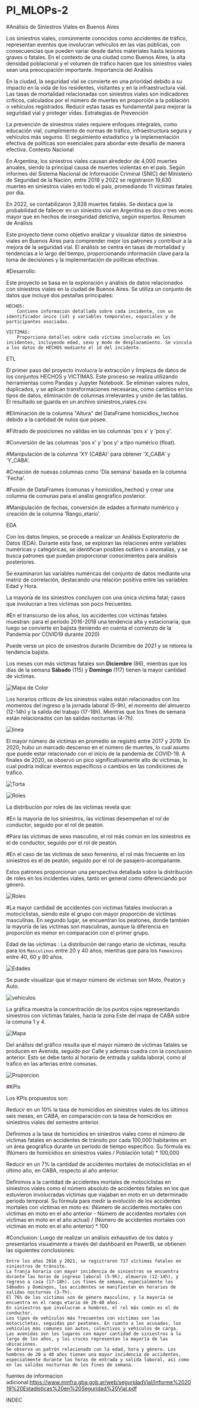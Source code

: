 # PI_MLOPs-2


#Análisis de Siniestros Viales en Buenos Aires

Los siniestros viales, comúnmente conocidos como accidentes de tráfico, representan eventos que involucran vehículos en las vías públicas, con consecuencias que pueden variar desde daños materiales hasta lesiones graves o fatales. En el contexto de una ciudad como Buenos Aires, la alta densidad poblacional y el volumen de tráfico hacen que los siniestros viales sean una preocupación importante.
Importancia del Análisis

En la ciudad, la seguridad vial se convierte en una prioridad debido a su impacto en la vida de los residentes, visitantes y en la infraestructura vial. Las tasas de mortalidad relacionadas con siniestros viales son indicadores críticos, calculados por el número de muertes en proporción a la población o vehículos registrados. Reducir estas tasas es fundamental para mejorar la seguridad vial y proteger vidas.
Estrategias de Prevención

La prevención de siniestros viales requiere enfoques integrales, como educación vial, cumplimiento de normas de tráfico, infraestructura segura y vehículos más seguros. El seguimiento estadístico y la implementación efectiva de políticas son esenciales para abordar este desafío de manera efectiva.
Contexto Nacional

En Argentina, los siniestros viales causan alrededor de 4,000 muertes anuales, siendo la principal causa de muertes violentas en el país. Según informes del Sistema Nacional de Información Criminal (SNIC) del Ministerio de Seguridad de la Nación, entre 2018 y 2022 se registraron 19,630 muertes en siniestros viales en todo el país, promediando 11 víctimas fatales por día.

En 2022, se contabilizaron 3,828 muertes fatales. Se destaca que la probabilidad de fallecer en un siniestro vial en Argentina es dos o tres veces mayor que en hechos de inseguridad delictiva, según expertos.
Resumen de Análisis

Este proyecto tiene como objetivo analizar y visualizar datos de siniestros viales en Buenos Aires para comprender mejor los patrones y contribuir a la mejora de la seguridad vial. El análisis se centra en tasas de mortalidad y tendencias a lo largo del tiempo, proporcionando información clave para la toma de decisiones y la implementación de políticas efectivas.

#Desarrollo:

Este proyecto se basa en la exploración y análisis de datos relacionados con siniestros viales en la ciudad de Buenos Aires. Se utiliza un conjunto de datos que incluye dos pestañas principales:

    HECHOS:
        Contiene información detallada sobre cada incidente, con un identificador único (id) y variables temporales, espaciales y de participantes asociadas.

    VICTIMAS:
        Proporciona detalles sobre cada víctima involucrada en los incidentes, incluyendo edad, sexo y modo de desplazamiento. Se vincula a los datos de HECHOS mediante el id del incidente.

ETL

El primer paso del proyecto involucra la extracción y limpieza de datos de los conjuntos HECHOS y VICTIMAS. Este proceso se realiza utilizando herramientas como Pandas y Jupyter Notebook. Se eliminan valores nulos, duplicados, y se aplican transformaciones necesarias, como cambios en los tipos de datos, eliminación de columnas irrelevantes y unión de las tablas. El resultado se guarda en un archivo siniestros_viales.csv.

 #Eliminación de la columna "Altura" del DataFrame homicidios_hechos debido a la cantidad de nulos que posee.
 
 #Filtrado de posiciones no válidas en las columnas 'pos x' y 'pos y'.
 
 #Conversión de las columnas 'pos x' y 'pos y' a tipo numérico (float).
 
 #Manipulación de la columna 'XY (CABA)' para obtener 'X_CABA' y 'Y_CABA'.
 
 #Creación de nuevas columnas como 'Dia semana' basada en la columna 'Fecha'.
 
 #Fusión de DataFrames (comunas y homicidios_hechos) y crear una columna de comunas para el analisi geografico posterior.
 
 #Manipulación de fechas, conversión de edades a formato numérico y creación de la columna 'Rango_etario'.

EDA

Con los datos limpios, se procede a realizar un Análisis Exploratorio de Datos (EDA). Durante esta fase, se exploran las relaciones entre variables numéricas y categóricas, se identifican posibles outliers o anomalías, y se busca patrones que puedan proporcionar conocimientos para análisis posteriores.

Se examinaron las variables numéricas del conjunto de datos mediante una matriz de correlación, destacando una relación positiva entre las variables Edad y Hora.

La mayoría de los siniestros concluyen con una única víctima fatal; casos que involucran a tres víctimas son poco frecuentes.

#En el transcurso de los años, los accidentes con víctimas fatales muestran: para el período 2016-2018 una tendencia alta y estacionaria, que luego se convierte en bajista (teniendo en cuenta el comienzo de la Pandemia por COVID19 durante 2020)

Puede verse un pico de siniestros durante Diciembre de 2021 y se retoma la tendencia bajista.

Los meses con más victimas fatales son **Diciembre** (86), mientras que los días de la semana **Sábado** (115) y **Domingo** (117) tienen la mayor cantidad de víctimas.

![Mapa de Color](https://raw.githubusercontent.com/darksider10/PI_MLOPs-2/main/imagenes/dia%20y%20horas.png)

Los horarios críticos de los siniestros viales están relacionados con los momentos del ingreso a la jornada laboral (5-9h), el momento del almuerzo (12-14h) y la salida del trabajo (17-18h). Mientras que los fines de semana están relacionados con las salidas nocturnas (4-7h).

![linea](https://raw.githubusercontent.com/darksider10/PI_MLOPs-2/main/imagenes/victimas_tiempo.png)

El mayor número de víctimas en promedio se registró entre 2017 y 2019. En 2020, hubo un marcado descenso en el número de muertes, lo cual asumo que puede estar relacionado con el inicio de la pandemia de COVID-19. A finales de 2020, se observó un pico significativamente alto de víctimas, lo cual podría indicar eventos específicos o cambios en las condiciones de tráfico.

![Torta](https://raw.githubusercontent.com/darksider10/PI_MLOPs-2/main/imagenes/distribucion_sexos.png)

![Roles](https://raw.githubusercontent.com/darksider10/PI_MLOPs-2/main/imagenes/roles.png)

La distribución por roles de las víctimas revela que:

#En la mayoría de los siniestros, las víctimas desempeñan el rol de conductor, seguido por el rol de peatón.

#Para las víctimas de sexo masculino, el rol más común en los siniestros es el de conductor, seguido por el rol de peatón.

#En el caso de las víctimas de sexo femenino, el rol más frecuente en los siniestros es el de peatón, seguido por el rol de pasajero-acompañante.

Estos patrones proporcionan una perspectiva detallada sobre la distribución de roles en los incidentes viales, tanto en general como diferenciando por género.

![Roles](https://raw.githubusercontent.com/darksider10/PI_MLOPs-2/main/imagenes/vehiculos_sexos.png)

#La mayor cantidad de accidentes con víctimas fatales involucran a motociclistas, siendo este el grupo con mayor proporción de víctimas masculinas. En segundo lugar, se encuentran los peatones, donde también la mayoría de las víctimas son masculinas, aunque la diferencia en proporción es menor en comparación con el primer grupo.

Edad de las víctimas : La distribución del rango etario de víctimas, resulta para los `Masculinos` entre 20 y 40 años; mientras que para los `Femeninos` entre 40, 60 y 80 años.


![Edades](https://raw.githubusercontent.com/darksider10/PI_MLOPs-2/main/imagenes/victimas_sexo%20y%20edad.png)

Se puede visualizar que el mayor número de víctimas son Moto, Peaton y Auto.

![vehiculos](https://raw.githubusercontent.com/darksider10/PI_MLOPs-2/main/imagenes/victimas_distribucion.png)

La gráfica muestra la concentración de los puntos rojos representando siniestros con víctimas fatales, hacia la zona Este del mapa de CABA sobre la comuna 1 y 4.

![Mapa](https://raw.githubusercontent.com/darksider10/PI_MLOPs-2/main/imagenes/victimas_gp.png)


Del análisis del gráfico resulta que el mayor número de víctimas fatales se producen en Avenida, seguido por Calle y ademas cuadra con la conclusion anterior. Esto se debe tanto al horario de entrada y salida laboral, como al trafico en las arterias entre comunas. 

![Proporcion](https://raw.githubusercontent.com/darksider10/PI_MLOPs-2/main/imagenes/victimas_calles.png)


#KPIs

Los KPIs propuestos son: 


Reducir en un 10% la tasa de homicidios en siniestros viales de los últimos seis meses, en CABA, en comparación con la tasa de homicidios en siniestros viales del semestre anterior.

Definimos a la tasa de homicidios en siniestros viales como el número de víctimas fatales en accidentes de tránsito por cada 100,000 habitantes en un área geográfica durante un período de tiempo específico. Su fórmula es: (Número de homicidios en siniestros viales / Población total) * 100,000

Reducir en un 7% la cantidad de accidentes mortales de motociclistas en el último año, en CABA, respecto al año anterior.

Definimos a la cantidad de accidentes mortales de motociclistas en siniestros viales como el número absoluto de accidentes fatales en los que estuvieron involucradas víctimas que viajaban en moto en un determinado periodo temporal. Su fórmula para medir la evolución de los accidentes mortales con víctimas en moto es: (Número de accidentes mortales con víctimas en moto en el año anterior - Número de accidentes mortales con víctimas en moto en el año actual) / (Número de accidentes mortales con víctimas en moto en el año anterior) * 100

#Conclusion:
Luego de realizar un análisis exhaustivo de los datos y presentarlos visualmente a través del dashboard en PowerBi, se obtienen las siguientes conclusiones:

    Entre los años 2016 y 2021, se registraron 717 víctimas fatales en siniestros de tránsito.
    La franja horaria con mayor incidencia de siniestros se encuentra durante las horas de ingreso laboral (5-9h), almuerzo (12-14h), y regreso a casa (17-18h). Los fines de semana, especialmente los Sábados y Domingos, los accidentes se manifiestan en horarios de salidas nocturnas (3-7h).
    El 76% de las víctimas son de género masculino, y la mayoría se encuentra en el rango etario de 20-40 años.
    En siniestros que involucran a hombres, el rol más común es el de conductor.
    Los tipos de vehículos más frecuentes con víctimas son las motocicletas, seguidas por peatones. En cuanto a los acusados, los vehículos más comunes son autos, colectivos y vehículos de carga.
    Las avenidas son los lugares con mayor cantidad de siniestros a lo largo de los años, y los cruces representan la mayoría de las ubicaciones.
    Se observa un patrón relacionado con la edad, hora y género. Los hombres de 20 a 40 años tienen una mayor incidencia de accidentes, especialmente durante las horas de entrada y salida laboral, así como en las salidas nocturnas de los fines de semana.

fuentes de informacion adicional:https://www.minfra.gba.gob.ar/web/seguridadVial/Informe%202019%20Estadisticas%20en%20Seguridad%20Vial.pdf

INDEC
